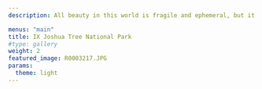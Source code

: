 ```yaml
---
description: All beauty in this world is fragile and ephemeral, but it is often this fragility that makes beauty flourish so brilliantly 

menus: "main"
title: IX Joshua Tree National Park
#type: gallery
weight: 2
featured_image: R0003217.JPG
params:
  theme: light
---
```

